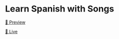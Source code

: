 # Learn Spanish with Songs

[🎥 Preview](https://www.loom.com/share/b3ee9dc3a994408b9186921284c0bac1?sid=e44dc495-04ec-4e90-8808-962ff452ea55)

[🚀 Live](https://judithsanchez.github.io/lyrics-translations/)
